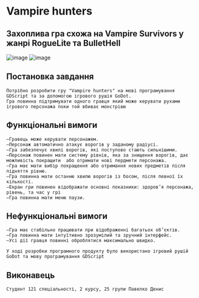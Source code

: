 # Vampire hunters
## Захоплива гра схожа на Vampire Survivors у жанрі RogueLite та BulletHell 
![image](https://github.com/user-attachments/assets/a8254aae-5baa-42a0-8c29-55aca82e8faa)
![image](https://github.com/user-attachments/assets/9e64550d-379b-4247-833e-c75017728c1c)

  ## Постановка завдання
    Потрібно розробити гру "Vampire hunters" на мові програмування GDScript та за допомогою ігрового рушія GoDot.
    Гра повинна підтримувати одного гравця який може керувати рухами ігрового персонажа поки той вбиває монстрівю
  ## Функціональні вимоги
    ―Гравець може керувати персонажем.
    ―Персонаж автоматично атакує ворогів у заданому радіусі.
    ―Гра забезпечує хвилі ворогів, які поступово стають сильнішими.
    ―Персонаж повинен мати систему рівнів, яка за знищення ворогів, дає можливість покращити  або отримати нові пердмети персонажа.
    ―Гра має мати вибір покращення або отримання нових предметів після підняття рівню.
    ―Гра повинна мати останню хвилю ворогів із босом, після певної їх кількості.
    ―Екран гри повинен відображати основні показники: здоров’я персонажа, рівень, та час у грі
    ―Гра повинна мати меню паузи.
  ## Нефункціональні вимоги
    ―Гра має стабільно працювати при відображенні багатьох об’єктів.
    ―Гра повинна мати інтуїтивно зрозумілий та зручний інтерфейс.
    ―Усі дії гравця повинні оброблятися максимально швидко.

    У ході розробки програмного продукту було використано ігровий рушій GoDot та мову програмування GDScript
  ## Виконавець
    Студент 121 спеціальності, 2 курсу, 25 групи Павелко Денис
